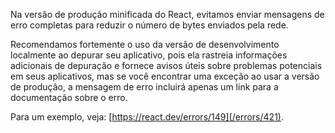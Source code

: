 <Intro>

Na versão de produção minificada do React, evitamos enviar mensagens de erro completas para reduzir o número de bytes enviados pela rede.

</Intro>

Recomendamos fortemente o uso da versão de desenvolvimento localmente ao depurar seu aplicativo, pois ela rastreia informações adicionais de depuração e fornece avisos úteis sobre problemas potenciais em seus aplicativos, mas se você encontrar uma exceção ao usar a versão de produção, a mensagem de erro incluirá apenas um link para a documentação sobre o erro.

Para um exemplo, veja: [https://react.dev/errors/149](/errors/421).